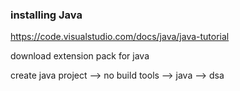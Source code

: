### installing Java ###
https://code.visualstudio.com/docs/java/java-tutorial



download extension pack for java

create java project --> no build tools --> java --> dsa